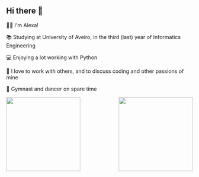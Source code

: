 ## Hi there 👋
👩‍💻 I'm Alexa!  

📚 Studying at University of Aveiro, in the third (last) year of Informatics Engineering

💻 Enjoying a lot working with Python

💬 I love to work with others, and to discuss coding and other passions of mine

🤸 Gymnast and dancer on spare time


<img align="left" height="200vh" src="https://github-readme-stats.vercel.app/api?username=alexandradecarvalho&show_icons=true&theme=vue&include_all_commits=true&count_private=true">
<img align="right" height="200vh" src="https://github-readme-stats.vercel.app/api/top-langs/?username=alexandradecarvalho&layout=compact&theme=vue" >
